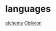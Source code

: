 # languages

[elchemy](https://github.com/wende/elchemy)
[Oblivion](https://github.com/jweinst1/Oblivion)

